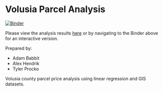 # Volusia Parcel Analysis

[![Binder](https://mybinder.org/badge_logo.svg)](https://mybinder.org/v2/gh/alexhendrik/volusia-parcel-analysis/HEAD?filepath=CS540_FinalProject.ipynb)

Please view the analysis results [here](https://cs540.s3.us-east-2.amazonaws.com/CS540_FinalProject.html) or by navigating to the Binder above for an interactive version.

Prepared by:
* Adam Babbit
* Alex Hendrik
* Tyler Procko

Volusia county parcel price analysis using linear regression and GIS datasets.
